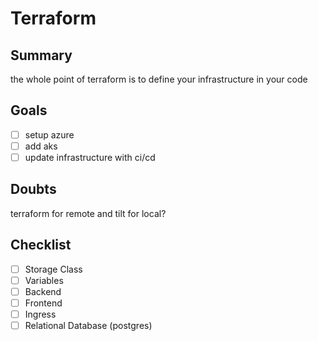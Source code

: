 # Terraform

## Summary

the whole point of terraform is to define your infrastructure in your code

## Goals

- [ ] setup azure
- [ ] add aks
- [ ] update infrastructure with ci/cd

## Doubts

terraform for remote and tilt for local?

## Checklist

- [ ] Storage Class
- [ ] Variables
- [ ] Backend
- [ ] Frontend
- [ ] Ingress
- [ ] Relational Database (postgres)
